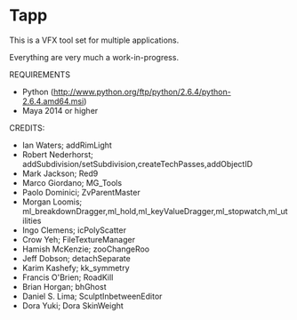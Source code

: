 Tapp
=====

This is a VFX tool set for multiple applications.

Everything are very much a work-in-progress.

REQUIREMENTS

- Python (http://www.python.org/ftp/python/2.6.4/python-2.6.4.amd64.msi)
- Maya 2014 or higher

CREDITS:

- Ian Waters; addRimLight
- Robert Nederhorst; addSubdivision/setSubdivision,createTechPasses,addObjectID
- Mark Jackson; Red9
- Marco Giordano; MG_Tools
- Paolo Dominici; ZvParentMaster
- Morgan Loomis; ml_breakdownDragger,ml_hold,ml_keyValueDragger,ml_stopwatch,ml_utilities
- Ingo Clemens; icPolyScatter
- Crow Yeh; FileTextureManager
- Hamish McKenzie; zooChangeRoo
- Jeff Dobson; detachSeparate
- Karim Kashefy; kk_symmetry
- Francis O'Brien; RoadKill
- Brian Horgan; bhGhost
- Daniel S. Lima; SculptInbetweenEditor
- Dora Yuki; Dora SkinWeight
